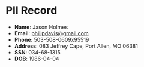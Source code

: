 # PII Record
- **Name**: Jason Holmes
- **Email**: philipdavis@gmail.com
- **Phone**: 503-508-0609x95519
- **Address**: 083 Jeffrey Cape, Port Allen, MO 06381
- **SSN**: 034-68-1315
- **DOB**: 1986-04-04
